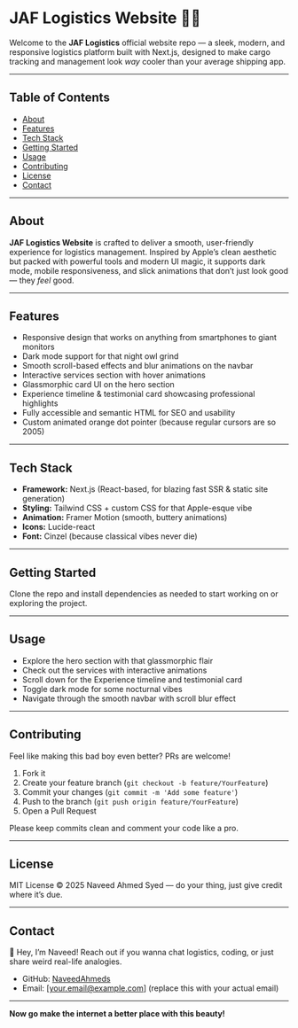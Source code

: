 # JAF Logistics Website 🚚💨

Welcome to the **JAF Logistics** official website repo — a sleek, modern, and responsive logistics platform built with Next.js, designed to make cargo tracking and management look *way* cooler than your average shipping app.

---

## Table of Contents

- [About](#about)  
- [Features](#features)  
- [Tech Stack](#tech-stack)  
- [Getting Started](#getting-started)  
- [Usage](#usage)  
- [Contributing](#contributing)  
- [License](#license)  
- [Contact](#contact)  

---

## About

**JAF Logistics Website** is crafted to deliver a smooth, user-friendly experience for logistics management. Inspired by Apple’s clean aesthetic but packed with powerful tools and modern UI magic, it supports dark mode, mobile responsiveness, and slick animations that don’t just look good — they *feel* good.

---

## Features

- Responsive design that works on anything from smartphones to giant monitors  
- Dark mode support for that night owl grind  
- Smooth scroll-based effects and blur animations on the navbar  
- Interactive services section with hover animations  
- Glassmorphic card UI on the hero section  
- Experience timeline & testimonial card showcasing professional highlights  
- Fully accessible and semantic HTML for SEO and usability  
- Custom animated orange dot pointer (because regular cursors are so 2005)  

---

## Tech Stack

- **Framework:** Next.js (React-based, for blazing fast SSR & static site generation)  
- **Styling:** Tailwind CSS + custom CSS for that Apple-esque vibe  
- **Animation:** Framer Motion (smooth, buttery animations)  
- **Icons:** Lucide-react  
- **Font:** Cinzel (because classical vibes never die)  

---

## Getting Started

Clone the repo and install dependencies as needed to start working on or exploring the project.

---

## Usage

- Explore the hero section with that glassmorphic flair  
- Check out the services with interactive animations  
- Scroll down for the Experience timeline and testimonial card  
- Toggle dark mode for some nocturnal vibes  
- Navigate through the smooth navbar with scroll blur effect  

---

## Contributing

Feel like making this bad boy even better? PRs are welcome!

1. Fork it  
2. Create your feature branch (`git checkout -b feature/YourFeature`)  
3. Commit your changes (`git commit -m 'Add some feature'`)  
4. Push to the branch (`git push origin feature/YourFeature`)  
5. Open a Pull Request  

Please keep commits clean and comment your code like a pro.

---

## License

MIT License © 2025 Naveed Ahmed Syed — do your thing, just give credit where it’s due.

---

## Contact

👋 Hey, I’m Naveed! Reach out if you wanna chat logistics, coding, or just share weird real-life analogies.

- GitHub: [NaveedAhmeds](https://github.com/NaveedAhmeds)  
- Email: [your.email@example.com] (replace this with your actual email)  

---

**Now go make the internet a better place with this beauty!**
